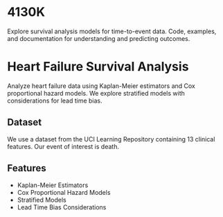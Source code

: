 # 4130K
Explore survival analysis models for time-to-event data. Code, examples, and documentation for understanding and predicting outcomes.

# Heart Failure Survival Analysis

Analyze heart failure data using Kaplan-Meier estimators and Cox proportional hazard models. We explore stratified models with considerations for lead time bias.

## Dataset

We use a dataset from the UCI Learning Repository containing 13 clinical features. Our event of interest is death.

## Features

- Kaplan-Meier Estimators
- Cox Proportional Hazard Models
- Stratified Models
- Lead Time Bias Considerations

